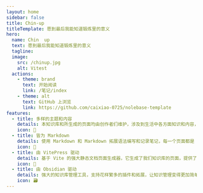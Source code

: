 ```yaml
---
layout: home
sidebar: false
title: Chin-up
titleTemplate: 愿到最后我能知道锻炼里的意义
hero:
  name: Chin  up
  text: 愿到最后我能知道锻炼里的意义
  tagline: 
  image:
    src: /chinup.jpg
    alt: Vitest
  actions:
    - theme: brand
      text: 开始阅读
      link: /笔记/index
    - theme: alt
      text: GitHub 上浏览
      link: https://github.com/caixiao-0725/nolebase-template
features:
  - title: 多样的主题和内容
    details: 本知识库和所生成的页面均由创作者们维护，涉及到生活中各方面知识和内容，也不乏我们的回忆和畅想。
    icon: 🌈
  - title: 皆为 Markdown
    details: 使用 Markdown 和 Markdown 拓展语法编写和记录笔记，每一个页面都是 Markdown 文件。
    icon: 📃
  - title: 由 VitePress 驱动
    details: 基于 Vite 的强大静态文档页面生成器，它生成了我们知识库的页面，提供了简单易用的主题和工具。
    icon: 🚀
  - title: 由 Obsidian 驱动
    details: 强大的知识库管理工具，支持花样繁多的插件和拓展，让知识管理变得更加简单。
    icon: 🗃
---
```


<HomePage />
